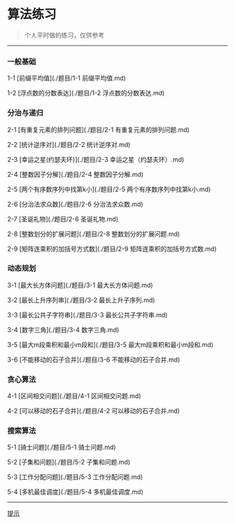 
# 算法练习

> 个人平时做的练习，仅供参考

---
### 一般基础

1-1 [前缀平均值](./题目/1-1 前缀平均值.md)

1-2 [浮点数的分数表达](./题目/1-2 浮点数的分数表达.md)

###  分治与递归

2-1 [有重复元素的排列问题](./题目/2-1 有重复元素的排列问题.md)

2-2 [统计逆序对](./题目/2-2  统计逆序对.md)

2-3 [幸运之星(约瑟夫环)](./题目/2-3 幸运之星（约瑟夫环）.md)

2-4 [整数因子分解](./题目/2-4 整数因子分解.md)

2-5 [两个有序数序列中找第k小](./题目/2-5 两个有序数序列中找第k小.md)

2-6 [分治法求众数](./题目/2-6 分治法求众数.md)

2-7 [圣诞礼物](./题目/2-6 圣诞礼物.md)

2-8 [整数划分的扩展问题](./题目/2-8 整数划分的扩展问题.md)

2-9 [矩阵连乘积的加括号方式数](./题目/2-9 矩阵连乘积的加括号方式数.md)

### 动态规划

3-1 [最大长方体问题](./题目/3-1 最大长方体问题.md)

3-2 [最长上升序列串](./题目/3-2 最长上升子序列.md)

3-3 [最长公共子字符串](./题目/3-3 最长公共子字符串.md)

3-4 [数字三角](./题目/3-4 数字三角.md)

3-5 [最大m段乘积和最小m段和](./题目/3-5 最大m段乘积和最小m段和.md)

3-6 [不能移动的石子合并](./题目/3-6 不能移动的石子合并.md)

### 贪心算法

4-1 [区间相交问题](./题目/4-1 区间相交问题.md)

4-2 [可以移动的石子合并](./题目/4-2 可以移动的石子合并.md)

### 搜索算法

5-1 [骑士问题](./题目/5-1 骑士问题.md)

5-2 [子集和问题](./题目/5-2 子集和问题.md)

5-3 [工作分配问题](./题目/5-3 工作分配问题.md)

5-4 [多机最佳调度](./题目/5-4 多机最佳调度.md)

---
[提示](./题目/提示.md)